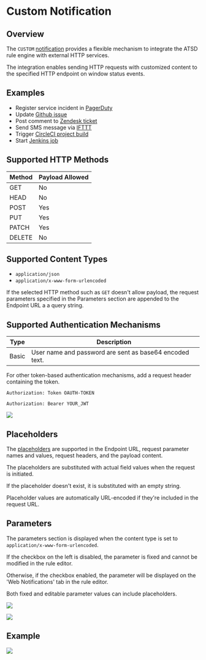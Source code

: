# Custom Notification

## Overview

The `CUSTOM` [notification](../web-notifications.md) provides a flexible mechanism to integrate the ATSD rule engine with external HTTP services.

The integration enables sending HTTP requests with customized content to the specified HTTP endpoint on window status events.

## Examples

* Register service incident in [PagerDuty](custom-pagerduty.md)
* Update [Github issue](custom-github.md)
* Post comment to [Zendesk ticket](custom-zendesk.md)
* Send SMS message via [IFTTT](custom-ifttt.md)
* Trigger [CircleCI project build](custom-circleci.md)
* Start [Jenkins job](custom-jenkins.md)

## Supported HTTP Methods

| Method | Payload Allowed |
|---|---|
| GET | No |
| HEAD | No |
| POST | Yes |
| PUT | Yes |
| PATCH | Yes |
| DELETE | No |

## Supported Content Types

* `application/json`
* `application/x-www-form-urlencoded`

If the selected HTTP method such as `GET` doesn't allow payload, the request parameters specified in the Parameters section are appended to the Endpoint URL a a query string.

## Supported Authentication Mechanisms

| Type | Description |
|---|---|
| Basic | User name and password are sent as base64 encoded text. |

For other token-based authentication mechanisms, add a request header containing the token.

```ls
Authorization: Token OAUTH-TOKEN
```

```ls
Authorization: Bearer YOUR_JWT
```

![](images/custom-token.png)

## Placeholders

The [placeholders](../placeholders.md) are supported in the Endpoint URL, request parameter names and values, request headers, and the payload content.

The placeholders are substituted with actual field values when the request is initiated.

If the placeholder doesn't exist, it is substituted with an empty string.

Placeholder values are automatically URL-encoded if they're included in the request URL.

## Parameters

The parameters section is displayed when the content type is set to `application/x-www-form-urlencoded`.

If the checkbox on the left is disabled, the parameter is fixed and cannot be modified in the rule editor.

Otherwise, if the checkbox enabled, the parameter will be displayed on the 'Web Notifications' tab in the rule editor.

Both fixed and editable parameter values can include placeholders.

![](images/custom_editable.png)

![](images/custom-editable-editor.png)

## Example

![](images/custom-json.png)
